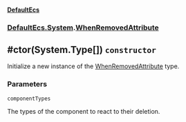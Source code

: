#### [DefaultEcs](./DefaultEcs.md 'DefaultEcs')
### [DefaultEcs.System](./DefaultEcs.md#DefaultEcs-System 'DefaultEcs.System').[WhenRemovedAttribute](./DefaultEcs-System-WhenRemovedAttribute.md 'DefaultEcs.System.WhenRemovedAttribute')
## #ctor(System.Type[]) `constructor`
Initialize a new instance of the [WhenRemovedAttribute](./DefaultEcs-System-WhenRemovedAttribute.md 'DefaultEcs.System.WhenRemovedAttribute') type.
### Parameters

<a name='DefaultEcs-System-WhenRemovedAttribute--ctor(System-Type--)-componentTypes'></a>
`componentTypes`

The types of the component to react to their deletion.
